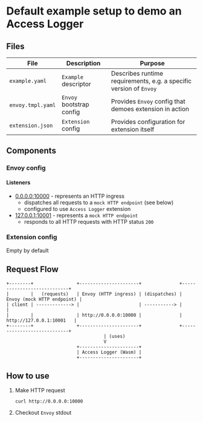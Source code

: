 # Default example setup to demo an Access Logger

## Files

| File              | Description              | Purpose                                                                 |
| ----------------- | ------------------------ | ----------------------------------------------------------------------- |
| `example.yaml`    | `Example` descriptor     | Describes runtime requirements, e.g. a specific version of `Envoy`      |
| `envoy.tmpl.yaml` | `Envoy` bootstrap config | Provides `Envoy` config that demoes extension in action                 |
| `extension.json`  | `Extension` config       | Provides configuration for extension itself                             |

## Components

### Envoy config

#### Listeners

* [0.0.0.0:10000](http://0.0.0.0:10000) - represents an HTTP ingress
  * dispatches all requests to a `mock HTTP endpoint` (see below)
  * configured to use `Access Logger` extension
* [127.0.0.1:10001](http://127.0.0.1:10001) - represents a `mock HTTP endpoint`
  * responds to all HTTP requests with HTTP status `200`

### Extension config

Empty by default

## Request Flow

```
+--------+                +----------------------+              +----------------------------+
|        |   (requests)   | Envoy (HTTP ingress) | (dispatches) | Envoy (mock HTTP endpoint) |
| client | -------------> |                      | -----------> |                            |
|        |                | http://0.0.0.0:10000 |              |   http://127.0.0.1:10001   |
+--------+                +----------------------+              +----------------------------+
                                    | (uses)
                                    V
                          +----------------------+
                          | Access Logger (Wasm) |
                          +----------------------+
```

## How to use

1. Make HTTP request
   ```shell
   curl http://0.0.0.0:10000
   ```
2. Checkout `Envoy` stdout
